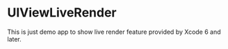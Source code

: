 # UIViewLiveRender

This is just demo app to show live render feature provided by Xcode 6 and later.
